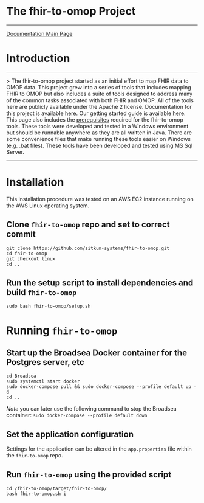# The fhir-to-omop Project
<hr>
<a href="https://nachc-cad.github.io/fhir-to-omop/index.html">Documentation Main Page</a>


# Introduction
<hr>>
The fhir-to-omop project started as an initial effort to map FHIR data to OMOP data.  This project grew into a series of tools that includes mapping FHIR to OMOP but also includes a suite of tools designed to address many of the common tasks associated with both FHIR and OMOP.  All of the tools here are publicly available under the Apache 2 license. Documentation for this project is available <a href="https://nachc-cad.github.io/fhir-to-omop/index.html">here</a>.  Our getting started guide is available <a href="https://nachc-cad.github.io/fhir-to-omop/pages/navbar/getting-started/start-here/StartHere.html">here</a>.  This page also includes the <a href="https://nachc-cad.github.io/fhir-to-omop/pages/navbar/getting-started/start-here/StartHere.html">prerequisites</a> required for the fhir-to-omop tools.  These tools were developed and tested in a Windows environment but should be runnable anywhere as they are all written in Java.  There are some convenience files that make running these tools easier on Windows (e.g. .bat files). These tools have been developed and tested using MS Sql Server.  

<hr>

# Installation

This installation procedure was tested on an AWS EC2 instance running on the AWS Linux operating system.

## Clone `fhir-to-omop` repo and set to correct commit
```
git clone https://github.com/sitkum-systems/fhir-to-omop.git
cd fhir-to-omop
git checkout linux
cd ..
```

## Run the setup script to install dependencies and build `fhir-to-omop`
`sudo bash fhir-to-omop/setup.sh`

# Running `fhir-to-omop`

## Start up the Broadsea Docker container for the Postgres server, etc
```
cd Broadsea
sudo systemctl start docker
sudo docker-compose pull && sudo docker-compose --profile default up -d
cd ..
```
*Note* you can later use the following command to stop the Broadsea container:
`sudo docker-compose --profile default down`

## Set the application configuration
Settings for the application can be altered in the `app.properties` file within the `fhir-to-omop` repo.

## Run `fhir-to-omop` using the provided script
```
cd /fhir-to-omop/target/fhir-to-omop/
bash fhir-to-omop.sh i
```
